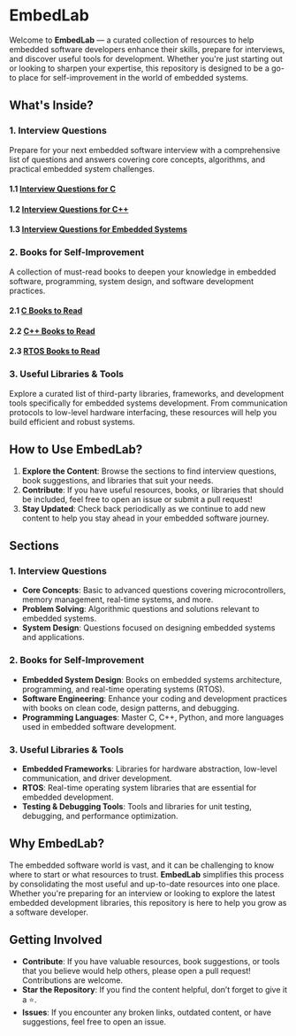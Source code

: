 # EmbedLab

Welcome to **EmbedLab** — a curated collection of resources to help embedded software developers enhance their skills, prepare for interviews, and discover useful tools for development. Whether you're just starting out or looking to sharpen your expertise, this repository is designed to be a go-to place for self-improvement in the world of embedded systems.

## What's Inside?

### 1. **Interview Questions**

Prepare for your next embedded software interview with a comprehensive list of questions and answers covering core concepts, algorithms, and practical embedded system challenges.

#### 1.1 [Interview Questions for C](InterviewQuestions/InterviewQuestions_C.md)

#### 1.2 [Interview Questions for C++](InterviewQuestions/InterviewQuestions_C++.md)

#### 1.3 [Interview Questions for Embedded Systems](InterviewQuestions/InterviewQuestions_Embedded.md)

### 2. **Books for Self-Improvement**

A collection of must-read books to deepen your knowledge in embedded software, programming, system design, and software development practices.

#### 2.1 [C Books to Read](BooksToRead/BooksToRead_C.md)

#### 2.2 [C++ Books to Read](BooksToRead/BooksToRead_CPP.md)

#### 2.3 [RTOS Books to Read](BooksToRead/BooksToRead_RTOS.md)

### 3. **Useful Libraries & Tools**
Explore a curated list of third-party libraries, frameworks, and development tools specifically for embedded systems development. From communication protocols to low-level hardware interfacing, these resources will help you build efficient and robust systems.

## How to Use EmbedLab?

1. **Explore the Content**: Browse the sections to find interview questions, book suggestions, and libraries that suit your needs.
2. **Contribute**: If you have useful resources, books, or libraries that should be included, feel free to open an issue or submit a pull request!
3. **Stay Updated**: Check back periodically as we continue to add new content to help you stay ahead in your embedded software journey.

## Sections

### 1. Interview Questions
- **Core Concepts**: Basic to advanced questions covering microcontrollers, memory management, real-time systems, and more.
- **Problem Solving**: Algorithmic questions and solutions relevant to embedded systems.
- **System Design**: Questions focused on designing embedded systems and applications.

### 2. Books for Self-Improvement
- **Embedded System Design**: Books on embedded systems architecture, programming, and real-time operating systems (RTOS).
- **Software Engineering**: Enhance your coding and development practices with books on clean code, design patterns, and debugging.
- **Programming Languages**: Master C, C++, Python, and more languages used in embedded software development.

### 3. Useful Libraries & Tools
- **Embedded Frameworks**: Libraries for hardware abstraction, low-level communication, and driver development.
- **RTOS**: Real-time operating system libraries that are essential for embedded development.
- **Testing & Debugging Tools**: Tools and libraries for unit testing, debugging, and performance optimization.

## Why EmbedLab?

The embedded software world is vast, and it can be challenging to know where to start or what resources to trust. **EmbedLab** simplifies this process by consolidating the most useful and up-to-date resources into one place. Whether you're preparing for an interview or looking to explore the latest embedded development libraries, this repository is here to help you grow as a software developer.

## Getting Involved

- **Contribute**: If you have valuable resources, book suggestions, or tools that you believe would help others, please open a pull request! Contributions are welcome.
- **Star the Repository**: If you find the content helpful, don’t forget to give it a ⭐️.
- **Issues**: If you encounter any broken links, outdated content, or have suggestions, feel free to open an issue.

